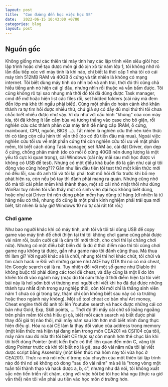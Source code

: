 ```yaml
---
layout: post
title:  "Con đường đến học việc học SE"
date:   2022-06-15 10:43:00 +0700
categories: blog
layout: post
---
```


## Nguồn gốc

Không giống như các thiên tài máy tính hay các lập trình viên siêu giỏi học lập trình hoặc chế tạo được món gì đó xịn xò từ năm lớp 1, tôi không nhớ rõ lần đầu tiếp xúc với máy tính là khi nào, chỉ biết là thời cấp 1 nhà tôi có cái máy tính 512MB RAM và 40GB ổ cứng và tất nhiên là không có mạng internet. Tôi biết dùng máy tính do nhìn bố và anh trai, thời đó thì cũng chả hiểu tiếng anh nó hiện cái gì đâu, nhưng nhìn rồi thuộc và vẫn bấm được. Tôi cũng không rõ tại sao nhưng mà thời đó tôi đã dùng được Task manager, cmd để mở hoặc hiện list các files rồi, set hidded folders (cái này mà đem đến lớp mà khè thì ngầu phải biết). Cũng một phần do hoàn cảnh khó khăn thành ra tự tìm hỏi được nhiều thứ, chứ giả sự có đầy đủ mọi thứ thì tôi chưa chắc biết nhiều được như vậy. Ví dụ như với cấu hình "khủng" của con máy kia, tôi đã không ít lần cầm búa và tương thẳng vào case cho bõ giận, rồi nghiên cứu các thành phần của máy tính để nâng cấp (RAM, ổ cứng, mainboard, CPU, nguồn, BIOS ...). Tất nhiên là nghiên cứu thế nên kiến thức thì có tăng còn cấu hình thì vẫn thế (do có đủ tiền đâu mà mua). Ngoài việc nghiên cứu tối ưu về mặt phần cứng thì còn nghiên cứu tối ưu về mặt phần mềm, tôi biết cách dùng Task manager, set RAM ảo, cài đặt Driver, dọn dẹp ổ cứng, chống phân mảnh (do có mỗi ổ cứng 40GB nên dung lượng là một yếu tố cực kì quan trọng), cài Windows (cái này mãi sau mới học được vì không có USB để test). Nhưng có một điều khá buồn đó là gần như cái gì tôi động vào cũng hỏng??? Gần như lần đầu tiên tôi test thử một kiến thức mới nó đều lỗi, sau đó anh tôi và tôi lại phải toát mồ hôi đi fix trước khi bố mẹ phát hiện ra, còn nếu bó tay thì đành phải mang ra quán. Nhưng cũng nhờ đó mà tôi cài phần mềm khá thành thạo, một số cái nhỏ nhặt thôi như dùng WinRar tuy nhiên tôi vẫn thấy một số sinh viên đại học không biết dùng, hoặc như cài Driver thì nên dùng phần mềm hay dùng từ hãng (dĩ nhiên là từ hãng nếu có thể, nhưng đó cũng là một phần kinh nghiệm phải trải qua mới biết, tất nhiên là bây giờ Windows 10 nó tự cài rất tốt rồi.) 

### Chơi game

Như bao người khác khi có máy tính, anh tôi và tôi tải dùng USB để copy game vào máy tính để chơi (hiện tại thì tôi không chơi game cũng phải được vài năm rồi, buồn cười cái là cấm thì mới thích, cho chơi thì lại chẳng chơi nữa). Nhưng có một điều bất biến đó là dù ở thời điểm nào thì tôi cũng chơi game ngu không tả được, gần như game nào tôi đánh cũng thua. Mà thua thì làm gì? Với người khác sẽ là chửi, nhưng tôi thì hơi khác chút, tôi chửi và tìm cách hack :v Đối với những game như AOE hay GTA thì nó có mã cheat, lên Google search cái là ra. Tuy nhiên đối với một số game như Diablo thì không buộc tôi phải dùng các tool để cheat, và đây cũng là một lí do lớn khiến tôi đi vào ngành này (mặc dù tôi cảm thấy ở thời điểm hiện tại tôi viết bài này là hơi sớm bởi vì thường mọi người chỉ viết khi họ đã đạt được những thành tựu nhất định trong sự nghiệp thôi, còn tôi mới chỉ là thằng sinh viên năm 1 chưa có gì trong tay, thậm chí còn không biết sau này có ra trường hoặc theo ngành này không). Một số tool cheat cơ bản như Art money, Cheat engine thời đó anh tôi lên Youtube search và hack được những cái cơ bản như Gold, Exp, Skill points, ... Thời đó thì mấy cái chữ số loằng ngoằng trên phần mềm tôi chả hiểu gì cả, biết mỗi cách search và biết được phải thay đổi giá trị nào thôi, mãi mấy năm sau lớn hơn mới biết mình đang thực hiện điều gì. Hóa ra cái CE làm là thay đổi value của address trong memory (một kiến thức mà hiện tại đang nằm trong môn CEA201 và CSI104 của tôi), mấy năm sau đó nữa thì tôi biết CE thực sự còn mạnh hơn thế chục lần khi tôi biết dùng Pointer (một kiến thức có thể liên quan đến môn C, vâng tôi dùng Pointer trước cả khi tôi biết nó là gì), sau đó vài năm nữa tôi lại viết được script bằng Assembly (một kiến thức mà hôm nay tôi vừa học ở CEA201). Thực ra mà nói nếu ở trong câu chuyện của một thiên tài lập trình nào đó thì nó sẽ không có dòng "sau đó vài năm" mà sẽ là "trong vòng một tuần tôi thành thạo và hack được a, b, c", nhưng như đã nói, tôi không xuất sắc nên tiến triển rất chậm, cộng với việc hồi bé tôi học khá ngu (thực ra giờ vẫn thế) nên tôi vẫn phải ưu tiên vào học môn ở trường hơn.